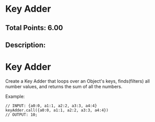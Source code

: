 # Key Adder

## Total Points: 6.00

## Description:

# Key Adder

Create a Key Adder that loops over an Object's keys, finds(filters) all number values, and returns
the sum of all the numbers.

Example:

```
// INPUT: {a0:0, a1:1, a2:2, a3:3, a4:4}
keyAdder.call({a0:0, a1:1, a2:2, a3:3, a4:4})
// OUTPUT: 10;

```
